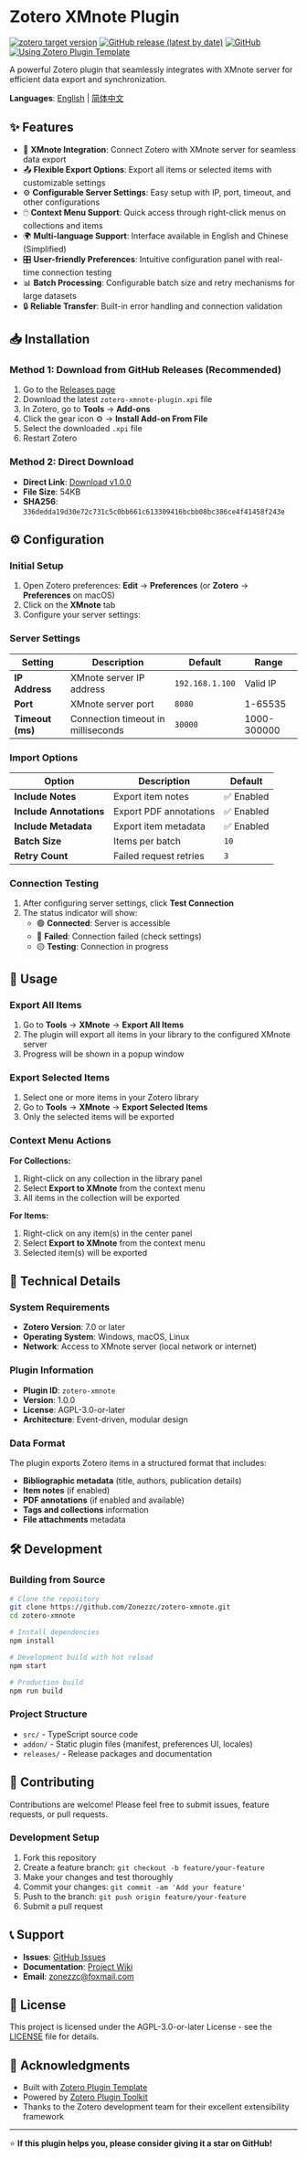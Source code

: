 # Zotero XMnote Plugin

[![zotero target version](https://img.shields.io/badge/Zotero-7-green?style=flat-square&logo=zotero&logoColor=CC2936)](https://www.zotero.org)
[![GitHub release (latest by date)](https://img.shields.io/github/v/release/Zonezzc/zotero-xmnote?style=flat-square)](https://github.com/Zonezzc/zotero-xmnote/releases)
[![GitHub](https://img.shields.io/github/license/Zonezzc/zotero-xmnote?style=flat-square)](https://github.com/Zonezzc/zotero-xmnote/blob/main/LICENSE)
[![Using Zotero Plugin Template](https://img.shields.io/badge/Using-Zotero%20Plugin%20Template-blue?style=flat-square&logo=github)](https://github.com/windingwind/zotero-plugin-template)

A powerful Zotero plugin that seamlessly integrates with XMnote server for efficient data export and synchronization.

**Languages**: [English](README.md) | [简体中文](README-zh.md)

## ✨ Features

- 🔗 **XMnote Integration**: Connect Zotero with XMnote server for seamless data export
- 📤 **Flexible Export Options**: Export all items or selected items with customizable settings
- ⚙️ **Configurable Server Settings**: Easy setup with IP, port, timeout, and other configurations
- 🖱️ **Context Menu Support**: Quick access through right-click menus on collections and items
- 🌍 **Multi-language Support**: Interface available in English and Chinese (Simplified)
- 🎛️ **User-friendly Preferences**: Intuitive configuration panel with real-time connection testing
- 📊 **Batch Processing**: Configurable batch size and retry mechanisms for large datasets
- 🔒 **Reliable Transfer**: Built-in error handling and connection validation

## 📥 Installation

### Method 1: Download from GitHub Releases (Recommended)

1. Go to the [Releases page](https://github.com/Zonezzc/zotero-xmnote/releases)
2. Download the latest `zotero-xmnote-plugin.xpi` file
3. In Zotero, go to **Tools** → **Add-ons**
4. Click the gear icon ⚙️ → **Install Add-on From File**
5. Select the downloaded `.xpi` file
6. Restart Zotero

### Method 2: Direct Download

- **Direct Link**: [Download v1.0.0](https://github.com/Zonezzc/zotero-xmnote/releases/download/v1.0.0/zotero-xmnote-plugin.xpi)
- **File Size**: 54KB
- **SHA256**: `336dedda19d30e72c731c5c0bb661c613309416bcbb08bc386ce4f41458f243e`

## ⚙️ Configuration

### Initial Setup

1. Open Zotero preferences: **Edit** → **Preferences** (or **Zotero** → **Preferences** on macOS)
2. Click on the **XMnote** tab
3. Configure your server settings:

### Server Settings

| Setting          | Description                        | Default         | Range       |
| ---------------- | ---------------------------------- | --------------- | ----------- |
| **IP Address**   | XMnote server IP address           | `192.168.1.100` | Valid IP    |
| **Port**         | XMnote server port                 | `8080`          | 1-65535     |
| **Timeout (ms)** | Connection timeout in milliseconds | `30000`         | 1000-300000 |

### Import Options

| Option                  | Description            | Default    |
| ----------------------- | ---------------------- | ---------- |
| **Include Notes**       | Export item notes      | ✅ Enabled |
| **Include Annotations** | Export PDF annotations | ✅ Enabled |
| **Include Metadata**    | Export item metadata   | ✅ Enabled |
| **Batch Size**          | Items per batch        | `10`       |
| **Retry Count**         | Failed request retries | `3`        |

### Connection Testing

1. After configuring server settings, click **Test Connection**
2. The status indicator will show:
   - 🟢 **Connected**: Server is accessible
   - 🔴 **Failed**: Connection failed (check settings)
   - 🟡 **Testing**: Connection in progress

## 🚀 Usage

### Export All Items

1. Go to **Tools** → **XMnote** → **Export All Items**
2. The plugin will export all items in your library to the configured XMnote server
3. Progress will be shown in a popup window

### Export Selected Items

1. Select one or more items in your Zotero library
2. Go to **Tools** → **XMnote** → **Export Selected Items**
3. Only the selected items will be exported

### Context Menu Actions

**For Collections:**

1. Right-click on any collection in the library panel
2. Select **Export to XMnote** from the context menu
3. All items in the collection will be exported

**For Items:**

1. Right-click on any item(s) in the center panel
2. Select **Export to XMnote** from the context menu
3. Selected item(s) will be exported

## 🔧 Technical Details

### System Requirements

- **Zotero Version**: 7.0 or later
- **Operating System**: Windows, macOS, Linux
- **Network**: Access to XMnote server (local network or internet)

### Plugin Information

- **Plugin ID**: `zotero-xmnote`
- **Version**: 1.0.0
- **License**: AGPL-3.0-or-later
- **Architecture**: Event-driven, modular design

### Data Format

The plugin exports Zotero items in a structured format that includes:

- **Bibliographic metadata** (title, authors, publication details)
- **Item notes** (if enabled)
- **PDF annotations** (if enabled and available)
- **Tags and collections** information
- **File attachments** metadata

## 🛠️ Development

### Building from Source

```bash
# Clone the repository
git clone https://github.com/Zonezzc/zotero-xmnote.git
cd zotero-xmnote

# Install dependencies
npm install

# Development build with hot reload
npm start

# Production build
npm run build
```

### Project Structure

- `src/` - TypeScript source code
- `addon/` - Static plugin files (manifest, preferences UI, locales)
- `releases/` - Release packages and documentation

## 🤝 Contributing

Contributions are welcome! Please feel free to submit issues, feature requests, or pull requests.

### Development Setup

1. Fork this repository
2. Create a feature branch: `git checkout -b feature/your-feature`
3. Make your changes and test thoroughly
4. Commit your changes: `git commit -am 'Add your feature'`
5. Push to the branch: `git push origin feature/your-feature`
6. Submit a pull request

## 📞 Support

- **Issues**: [GitHub Issues](https://github.com/Zonezzc/zotero-xmnote/issues)
- **Documentation**: [Project Wiki](https://github.com/Zonezzc/zotero-xmnote/wiki)
- **Email**: zonezzc@foxmail.com

## 📄 License

This project is licensed under the AGPL-3.0-or-later License - see the [LICENSE](LICENSE) file for details.

## 🙏 Acknowledgments

- Built with [Zotero Plugin Template](https://github.com/windingwind/zotero-plugin-template)
- Powered by [Zotero Plugin Toolkit](https://github.com/windingwind/zotero-plugin-toolkit)
- Thanks to the Zotero development team for their excellent extensibility framework

---

⭐ **If this plugin helps you, please consider giving it a star on GitHub!**

